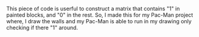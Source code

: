 This piece of code is userful to construct a matrix that contains "1" in painted blocks, and "0" in the rest. So, I made this for my Pac-Man project where, I draw the walls and my Pac-Man is able to run in my drawing only checking if there "1" around.